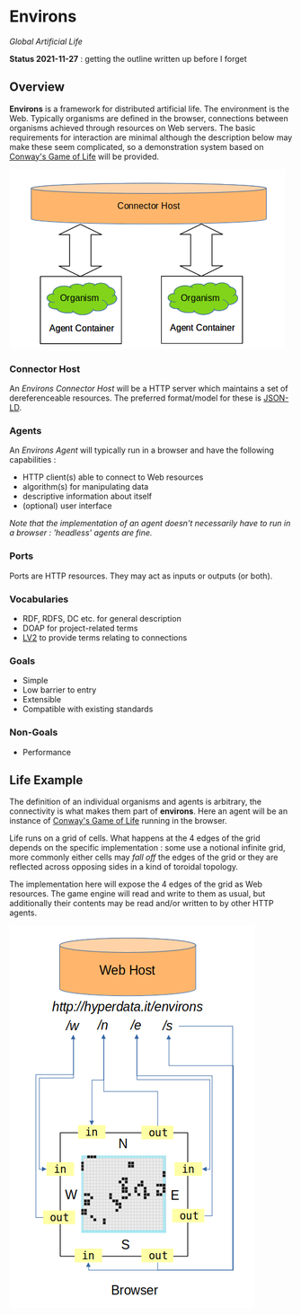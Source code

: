 # Environs

*Global Artificial Life*

**Status 2021-11-27** : getting the outline written up before I forget

## Overview

**Environs** is a framework for distributed artificial life. The environment is the Web. Typically organisms are defined in the browser, connections between organisms achieved through resources on Web servers. The basic requirements for interaction are minimal although the description below may make these seem complicated, so a demonstration system based on [Conway's Game of Life](https://en.wikipedia.org/wiki/Conway%27s_Game_of_Life) will be provided. 

![System Outline](https://github.com/danja/environs/raw/main/media/abstract-block.png)

### Connector Host

An *Environs Connector Host* will be a HTTP server which maintains a set of dereferenceable resources. The preferred format/model for these is [JSON-LD](https://en.wikipedia.org/wiki/JSON-LD).
 
### Agents

An *Environs Agent* will typically run in a browser and have the following capabilities :

* HTTP client(s) able to connect to Web resources
* algorithm(s) for manipulating data
* descriptive information about itself  
* (optional) user interface

*Note that the implementation of an agent doesn't necessarily have to run in a browser : 'headless' agents are fine.* 

### Ports

Ports are HTTP resources. They may act as inputs or outputs (or both).

### Vocabularies

* RDF, RDFS, DC etc. for general description 
* DOAP for project-related terms
* [LV2](http://lv2plug.in/ns/lv2core) to provide terms relating to connections

### Goals

* Simple
* Low barrier to entry 
* Extensible
* Compatible with existing standards

### Non-Goals

* Performance

## Life Example

The definition of an individual organisms and agents is arbitrary, the connectivity is what makes them part of **environs**. Here an agent will be an instance of [Conway's Game of Life](https://en.wikipedia.org/wiki/Conway%27s_Game_of_Life) running in the browser.

Life runs on a grid of cells. What happens at the 4 edges of the grid depends on the specific implementation : some use a notional infinite grid, more commonly either cells may *fall off* the edges of the grid or they are reflected across opposing sides in a kind of toroidal topology.

The implementation here will expose the 4 edges of the grid as Web resources. The game engine will read and write to them as usual, but additionally their contents may be read and/or written to by other HTTP agents.

![Life Agent](https://github.com/danja/environs/raw/main/media/life-block.png)



